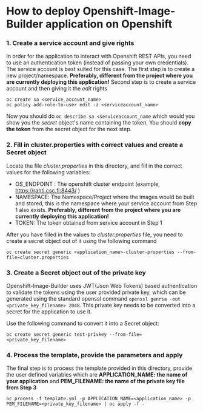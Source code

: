 # How to deploy Openshift-Image-Builder application on Openshift


### 1. Create a service account and give rights
In order for the application to interact with Openshift REST APIs, you need to use an authentication token (instead of passing your own credentials). The service account is best suited for this case. 
The first step is to create a new project/namespace. **Preferably, different from the project where you are currently deploying this application!**
Second step is to create a service account and then giving it the *edit* rights

```
oc create sa <service_account_name>
oc policy add-role-to-user edit -z <serviceaccount_name>

```

Now you should do `oc describe sa <serviceaccount_name` which would you show you the *secret* object's name containing the token. 
You should **copy the token** from the secret object for the next step.

### 2. Fill in cluster.properties with correct values and create a Secret object
Locate the file *cluster.properties* in this directory, and fill in the correct values for the following variables:

- OS_ENDPOINT : The openshift cluster endpoint (example, https://rahti.csc.fi:8443/ )
- NAMESPACE: The Namespace/Project where the images would be built and stored, this is the namespace where your service account from Step 1 also exists. **Preferably, different from the project where you are currently deploying this application!**
- TOKEN: The token obtained from service account in Step 1

After you have filled in the values to *cluster.properties* file, you need to create a secret object out of it using the following command

```
oc create secret generic <application_name>-cluster-properties --from-file=cluster.properties
```

### 3. Create a Secret object out of the private key

Openshift-Image-Builder uses JWT(Json Web Tokens) based authentication to validate the tokens using the user provided private key, which can be generated using the standard openssl command `openssl genrsa -out <private_key_filename> 2048`. This private key needs to be converted into a secret for the application to use it.

Use the following command to convert it into a Secret object:

```
oc create secret generic test-privkey --from-file=<private_key_filename>

```

### 4. Process the template, provide the parameters and apply

The final step is to process the template provided in this directory, provide the user defined variables which are **APPLICATION_NAME: the name of your application** and **PEM_FILENAME: the name of the private key file from Step 3**

```
oc process -f template.yml -p APPLICATION_NAME=<application_name> -p PEM_FILENAME=<private_key_filename> | oc apply -f -